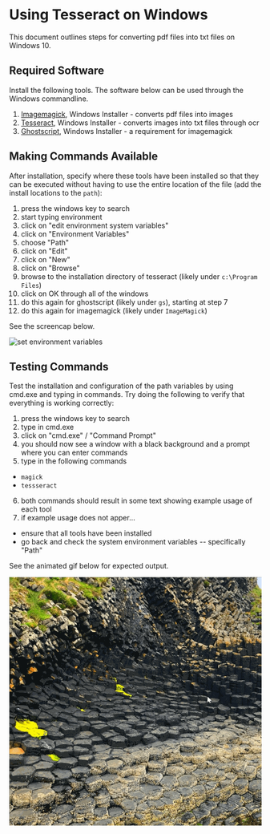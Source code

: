 # Using Tesseract on Windows

This document outlines steps for converting pdf files into txt files on Windows 10.

## Required Software

Install the following tools. The software below can be used through the Windows commandline.

1. [Imagemagick](https://imagemagick.org/script/download.php#windows), Windows Installer - converts pdf files into images
2. [Tesseract](https://github.com/UB-Mannheim/tesseract/wiki), Windows Installer - converts images into txt files through ocr
3. [Ghostscript](https://www.ghostscript.com/download/gsdnld.html), Windows Installer - a requirement for imagemagick

## Making Commands Available

After installation, specify where these tools have been installed so that they can be executed without having to use the entire location of the file (add the install locations to the `path`):

1. press the windows key to search
2. start typing environment
3. click on "edit environment system variables"
4. click on "Environment Variables"
5. choose "Path"
6. click on "Edit"
7. click on "New"
8. click on "Browse"
9. browse to the installation directory of tesseract (likely under `c:\Program Files`)
10. click on OK through all of the windows
11. do this again for ghostscript (likely under `gs`), starting at step 7
12. do this again for imagemagick (likely under `ImageMagick`)

See the screencap below.

![set environment variables](path.gif)

## Testing Commands

Test the installation and configuration of the path variables by using cmd.exe and typing in commands. Try doing the following to verify that everything is working correctly:

1. press the windows key to search
2. type in cmd.exe
3. click on "cmd.exe" / "Command Prompt"
4. you should now see a window with a black background and a prompt where you can enter commands
5. type in the following commands
  * `magick`
  * `tessseract`
6. both commands should result in some text showing example usage of each tool
7. if example usage does not apper...
  * ensure that all tools have been installed
  * go back and check the system environment variables -- specifically "Path"

See the animated gif below for expected output.

![test commands magick and tesseract through cmd.exe](testing.gif)

